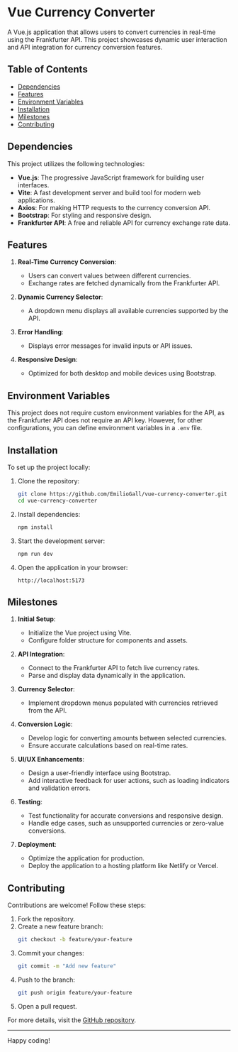 # Vue Currency Converter

A Vue.js application that allows users to convert currencies in real-time using the Frankfurter API. This project showcases dynamic user interaction and API integration for currency conversion features.

## Table of Contents

- [Dependencies](#dependencies)
- [Features](#features)
- [Environment Variables](#environment-variables)
- [Installation](#installation)
- [Milestones](#milestones)
- [Contributing](#contributing)

## Dependencies

This project utilizes the following technologies:

- **Vue.js**: The progressive JavaScript framework for building user interfaces.
- **Vite**: A fast development server and build tool for modern web applications.
- **Axios**: For making HTTP requests to the currency conversion API.
- **Bootstrap**: For styling and responsive design.
- **Frankfurter API**: A free and reliable API for currency exchange rate data.

## Features

1. **Real-Time Currency Conversion**:
   - Users can convert values between different currencies.
   - Exchange rates are fetched dynamically from the Frankfurter API.

2. **Dynamic Currency Selector**:
   - A dropdown menu displays all available currencies supported by the API.

3. **Error Handling**:
   - Displays error messages for invalid inputs or API issues.

4. **Responsive Design**:
   - Optimized for both desktop and mobile devices using Bootstrap.

## Environment Variables

This project does not require custom environment variables for the API, as the Frankfurter API does not require an API key. However, for other configurations, you can define environment variables in a `.env` file.

## Installation

To set up the project locally:

1. Clone the repository:
   ```bash
   git clone https://github.com/EmilioGall/vue-currency-converter.git
   cd vue-currency-converter
   ```

2. Install dependencies:
   ```bash
   npm install
   ```

3. Start the development server:
   ```bash
   npm run dev
   ```

4. Open the application in your browser:
   ```
   http://localhost:5173
   ```

## Milestones

1. **Initial Setup**:
   - Initialize the Vue project using Vite.
   - Configure folder structure for components and assets.

2. **API Integration**:
   - Connect to the Frankfurter API to fetch live currency rates.
   - Parse and display data dynamically in the application.

3. **Currency Selector**:
   - Implement dropdown menus populated with currencies retrieved from the API.

4. **Conversion Logic**:
   - Develop logic for converting amounts between selected currencies.
   - Ensure accurate calculations based on real-time rates.

5. **UI/UX Enhancements**:
   - Design a user-friendly interface using Bootstrap.
   - Add interactive feedback for user actions, such as loading indicators and validation errors.

6. **Testing**:
   - Test functionality for accurate conversions and responsive design.
   - Handle edge cases, such as unsupported currencies or zero-value conversions.

7. **Deployment**:
   - Optimize the application for production.
   - Deploy the application to a hosting platform like Netlify or Vercel.

## Contributing

Contributions are welcome! Follow these steps:

1. Fork the repository.
2. Create a new feature branch:
   ```bash
   git checkout -b feature/your-feature
   ```
3. Commit your changes:
   ```bash
   git commit -m "Add new feature"
   ```
4. Push to the branch:
   ```bash
   git push origin feature/your-feature
   ```
5. Open a pull request.

For more details, visit the [GitHub repository](https://github.com/EmilioGall/vue-currency-converter).

---

Happy coding!

